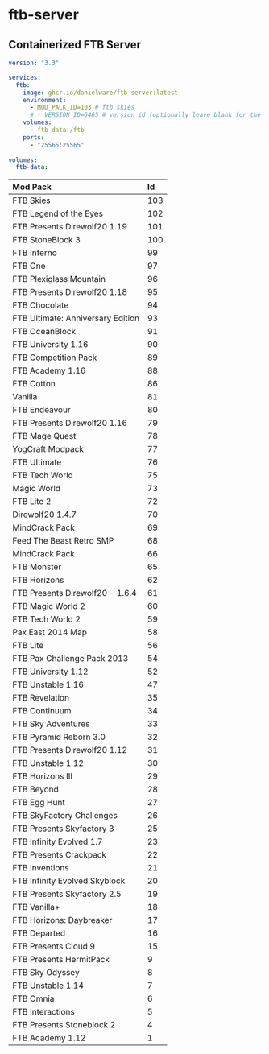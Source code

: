 # ftb-server
## Containerized FTB Server

```yaml
version: "3.3"

services:
  ftb:
    image: ghcr.io/danielware/ftb-server:latest
    environment:
      - MOD_PACK_ID=103 # ftb skies
      # - VERSION_ID=6465 # version id (optionally leave blank for the latest version)
    volumes:
      - ftb-data:/ftb
    ports:
      - "25565:25565"
      
volumes:
  ftb-data:
```

| Mod Pack | Id
| :----- | :-----
| FTB Skies | 103
| FTB Legend of the Eyes | 102
| FTB Presents Direwolf20 1.19 | 101
| FTB StoneBlock 3 | 100
| FTB Inferno | 99
| FTB One | 97
| FTB Plexiglass Mountain | 96
| FTB Presents Direwolf20 1.18 | 95
| FTB Chocolate | 94
| FTB Ultimate: Anniversary Edition | 93
| FTB OceanBlock | 91
| FTB University 1.16 | 90
| FTB Competition Pack | 89
| FTB Academy 1.16 | 88
| FTB Cotton | 86
| Vanilla | 81
| FTB Endeavour | 80
| FTB Presents Direwolf20 1.16 | 79
| FTB Mage Quest | 78
| YogCraft Modpack | 77
| FTB Ultimate | 76
| FTB Tech World | 75
| Magic World | 73
| FTB Lite 2 | 72
| Direwolf20 1.4.7 | 70
| MindCrack Pack | 69
| Feed The Beast Retro SMP | 68
| MindCrack Pack | 66
| FTB Monster | 65
| FTB Horizons | 62
| FTB Presents Direwolf20 - 1.6.4 | 61
| FTB Magic World 2 |  60
| FTB Tech World 2 | 59
| Pax East 2014 Map | 58
| FTB Lite | 56
| FTB Pax Challenge Pack 2013 | 54
| FTB University 1.12 | 52
| FTB Unstable 1.16 | 47
| FTB Revelation | 35
| FTB Continuum | 34
| FTB Sky Adventures | 33
| FTB Pyramid Reborn 3.0 | 32
| FTB Presents Direwolf20 1.12 | 31
| FTB Unstable 1.12 | 30
| FTB Horizons III | 29
| FTB Beyond | 28
| FTB Egg Hunt | 27
| FTB SkyFactory Challenges | 26
| FTB Presents Skyfactory 3 | 25
| FTB Infinity Evolved 1.7 | 23
| FTB Presents Crackpack | 22
| FTB Inventions | 21
| FTB Infinity Evolved Skyblock | 20
| FTB Presents Skyfactory 2.5 | 19
| FTB Vanilla+ | 18
| FTB Horizons: Daybreaker | 17
| FTB Departed | 16
| FTB Presents Cloud 9 | 15
| FTB Presents HermitPack | 9
| FTB Sky Odyssey | 8
| FTB Unstable 1.14 | 7
| FTB Omnia | 6
| FTB Interactions | 5
| FTB Presents Stoneblock 2 | 4
| FTB Academy 1.12 | 1
